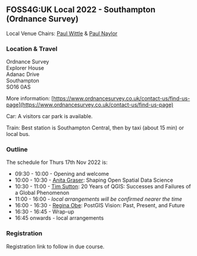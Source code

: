## FOSS4G:UK Local 2022 - Southampton (Ordnance Survey)

Local Venue Chairs: [Paul Wittle]() & [Paul Naylor]()

### Location & Travel

Ordnance Survey <br>
Explorer House  <br>
Adanac Drive  <br>
Southampton  <br>
SO16 0AS  <br>

More information: [https://www.ordnancesurvey.co.uk/contact-us/find-us-page](https://www.ordnancesurvey.co.uk/contact-us/find-us-page)

Car: A visitors car park is available. 

Train: Best station is Southampton Central, then by taxi (about 15 min) or local bus. 

### Outline

The schedule for Thurs 17th Nov 2022 is:
- 09:30 - 10:00 - Opening and welcome
- 10:00 - 10:30 - [Anita Graser](https://anitagraser.com/): Shaping Open Spatial Data Science
- 10:30 - 11:00 - [Tim Sutton](https://kartoza.com/en/people/person/tim/): 20 Years of QGIS: Successes and Failures of a Global Phenomenon
- 11:00 - 16:00 - *local arrangements will be confirmed nearer the time*
- 16:00 - 16:30 - [Regina Obe](https://twitter.com/reginaobe): PostGIS Vision: Past, Present, and Future
- 16:30 - 16:45 - Wrap-up
- 16:45 onwards - local arrangements

### Registration 

Registration link to follow in due course. 




